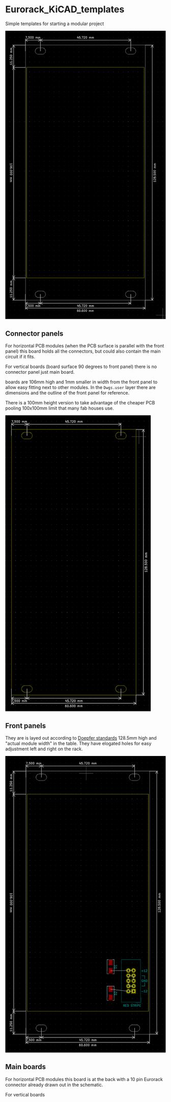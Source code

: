 # Eurorack_KiCAD_templates
 Simple templates for starting a modular project

![example of 12HP Connector panel](assets/12hp_connector_board.png)
 ## Connector panels
  For horizontal PCB modules (when the PCB surface is parallel with the front panel) this board holds all the connectors, but could also contain the main circuit if it fits.

  For vertical boards (board surface 90 degrees to front panel) there is no connector panel just main board.

  boards are 106mm high and 1mm smaller in width from the front panel to allow easy fitting next to other modules. In the `Dwgs.user` layer there are dimensions and the outline of the front panel for reference.

  There is a 100mm height version to take advantage of the cheaper PCB pooling 100x100mm limit that many fab houses use.

![example of 12HP front panel](assets/12hp_front_panel.png)
 ## Front panels
 They are is layed out according to [Doepfer standards](https://www.doepfer.de/a100_man/a100m_e.htm) 128.5mm high and "actual module width" in the table. They have elogated holes for easy adjustment left and right on the rack. 

![example of 12HP main board](assets/12hp_main.png)
 ## Main boards
 For horizontal PCB modules this board is at the back with a 10 pin Eurorack connector already drawn out in the schematic.

 For vertical boards

